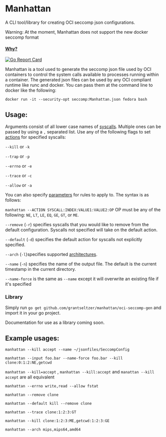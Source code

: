 # Manhattan

A CLI tool/library for creating OCI seccomp json configurations.

Warning: At the moment, Manhattan does not support the new docker seccomp format

#### [Why?](https://github.com/docker/docker/blob/master/docs/security/seccomp.md)

[![Go Report Card](https://goreportcard.com/badge/github.com/grantseltzer/manhattan)](https://goreportcard.com/report/github.com/grantseltzer/manhattan)

Manhattan is a tool used to generate the seccomp json file used by OCI containers to control the system calls available to processes running within a container.  The generated json files can be used by any OCI compliant runtime like runc and docker. You can pass them at the command line to docker like the following:

`docker run -it --security-opt seccomp:Manhattan.json fedora bash`

## Usage:

Arguments consist of all lower case names of [syscalls](http://man7.org/linux/man-pages/man2/syscalls.2.html). Multiple ones can be passed by using a `,` separated list.
Use any of the following flags to set [actions](https://www.kernel.org/doc/Documentation/prctl/seccomp_filter.txt) for specified syscalls:

`--kill` or `-k`

`--trap` or `-p`

`--errno` or `-e`

`--trace` or `-c`

`--allow` or `-a`

You can also specify [parameters](https://github.com/docker/engine-api/blob/master/types/seccomp.go#L51-L57) for rules to apply to. The syntax is as follows:

`manhattan --ACTION SYSCALL:INDEX:VALUE1:VALUE2:OP` OP must be any of the following:
`NE`, `LT`, `LE`, `EQ`, `GE`, `GT`, or `ME`.

`--remove` (`-r`) specifies syscalls that you would like to remove from the default configuration. Syscalls not specified will take on the default action.

`--default` (`-d`) specifies the default action for syscalls not explicitly specified.

`--arch` (`-l`)specifies supported [architectures](https://github.com/opencontainers/runc/blob/master/libcontainer/seccomp/config.go#L27-L44).

`--name` (`-n`) specifies the name of the output file. The default is the current timestamp in the current directory.

`--name-force` is the same as `--name` except it will overwrite an existing file if it's specified

### Library

Simply run `go get github.com/grantseltzer/manhattan/oci-seccomp-gen` and import it in your go project.

Documentation for use as a library coming soon.


## Example usages:
`manhattan --kill accept --name ~/jsonfiles/SeccompConfig`

`manhattan --input foo.bar --name-force foo.bar --kill clone:0:1:2:NE,getcwd`

`manhattan --kill=accept` , `manhattan --kill:accept` and `manattan --kill accept` are all equivalent

`manhattan --errno write,read --allow fstat`

`manhattan --remove clone`

`manhattan --default kill --remove clone`

`manhattan --trace clone:1:2:3:GT`

`manhattan --kill clone:1:2:3:ME,getcwd:1:2:3:GE`

`manhattan --arch mips,mips64,amd64`

